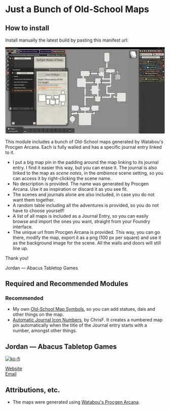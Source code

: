 # Just a Bunch of Old-School Maps

## How to install

Install manually the latest build by pasting this manifest url: 

![alt text](image.png)

This module includes a bunch of Old-School maps generated by Watabou's Procgen Arcana. Each is fully walled and has a specific journal entry linked to it. 
* I put a big map pin in the padding around the map linking to its journal entry. I find it easier this way, but you can erase it. The journal is also linked to the map as *scene notes*, in the *ambience* scene setting, so you can access it by right-clicking the scene name.
* No description is provided. The name was generated by Procgen Arcana. Use it as inspiration or discard it as you see fit.
* The scenes and journals alone are also included, in case you do not want them together. 
* A random table including all the adventures is provided, so you do not have to choose yourself!
* A list of all maps is included as a Journal Entry, so you can easily browse and import the ones you want, straight from your Foundry interface.
* The unique url from Procgen Arcana is provided. This way, you can go there, modify the map, export it as a png (100 px per square) and use it as the background image for the scene. All the walls and doors will still line up.

Thank you!

Jordan — Abacus Tabletop Games

## Required and Recommended Modules

### Recommended

* My own [Old-School Map Symbols](https://github.com/Jordan-Abacus/old-school-map-symbols), so you can add statues, dais and other things on the map.
* [Automatic Journal Icon Numbers](https://foundryvtt.com/packages/journal-icon-numbers), by ChrisF. It creates a numbered map pin automatically when the title of the Journal entry starts with a number, amongst other things.

## Jordan — Abacus Tabletop Games

[![ko-fi](https://ko-fi.com/img/githubbutton_sm.svg)](https://ko-fi.com/A0A41CCI2J)

[Website](https://abacustabletopgames.bearblog.dev/)  
[Email](abacus.tabletop.games@gmail.com)

## Attributions, etc.

* The maps were generated using [Watabou's Procgen Arcana](https://watabou.github.io/index.html).